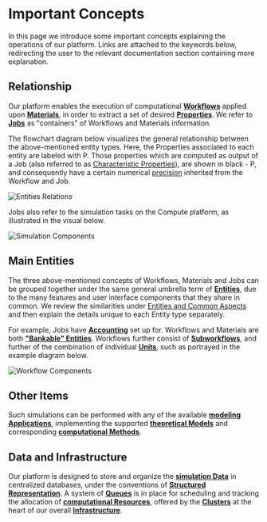 # Important Concepts

In this page we introduce some important concepts explaining the operations of our platform. Links are attached to the keywords below, redirecting the user to the relevant documentation section containing more explanation.

## Relationship

Our platform enables the execution of computational **[Workflows](../workflows/overview.md)** applied upon **[Materials](../materials/overview.md)**, in order to extract a set of desired **[Properties](../properties/overview.md)**. We refer to **[Jobs](../jobs/overview.md)** as "containers" of Workflows and Materials information. 

The flowchart diagram below visualizes the general relationship between the above-mentioned entity types. Here, the Properties associated to each entity are labeled with <span class="btn badge badge-property border-50">P</span>. Those properties which are computed as output of a Job (also referred to as [Characteristic Properties](../properties/classification/general.md)), are shown in black - <span class="btn badge badge-property-inverse border-50">P</span>, and consequently have a certain numerical [precision](../methods/data.md) inherited from the Workflow and Job.

![Entities Relations](/images/getting-started/entities-relations.png "Entities Relations")

Jobs also refer to the simulation tasks on the Compute platform, as illustrated in the visual below.

![Simulation Components](/images/getting-started/simulation-components.png "Simulation Components")

## Main Entities

The three above-mentioned concepts of Workflows, Materials and Jobs can be grouped together under the same general umbrella term of **[Entities](../entities-general/overview.md)**, due to the many features and user interface components that they share in common. We review the similarities under [Entities and Common Aspects](../entities-general/overview.md) and then explain the details unique to each Entity type separately. 

For example, Jobs have **[Accounting](../accounts/overview.md)** set up for. Workflows and Materials are both **["Bankable" Entities](../entities-general/bank.md)**. Workflows further consist of **[Subworkflows](../workflows/data/subworkflows.md)**, and further of the combination of individual **[Units](../workflows/data/units.md)**, such as portrayed in the example diagram below.

![Workflow Components](/images/getting-started/workflow-components.png "Workflow Components")

## Other Items

Such simulations can be performed with any of the available **[modeling Applications](../software/applications.md)**, implementing the supported **[theoretical Models](../models/overview.md)** and corresponding **[computational Methods](../methods/overview.md)**.

## Data and Infrastructure

Our platform is designed to store and organize the **[simulation Data](../data/classification.md)** in centralized databases, under the conventions of **[Structured Representation](../data-structured/convention.md)**. A system of **[Queues](../infrastructure/resource/queues.md)** is in place for scheduling and tracking the allocation of **[computational Resources](../infrastructure/resource/overview.md)**, offered by the **[Clusters](../infrastructure/clusters/overview.md)** at the heart of our overall **[Infrastructure](../infrastructure/overview.md)**.
